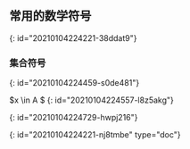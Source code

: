 ## 常用的数学符号
{: id="20210104224221-38ddat9"}

### 集合符号
{: id="20210104224459-s0de481"}

$x \in A $
{: id="20210104224557-l8z5akg"}

{: id="20210104224729-hwpj216"}


{: id="20210104224221-nj8tmbe" type="doc"}
